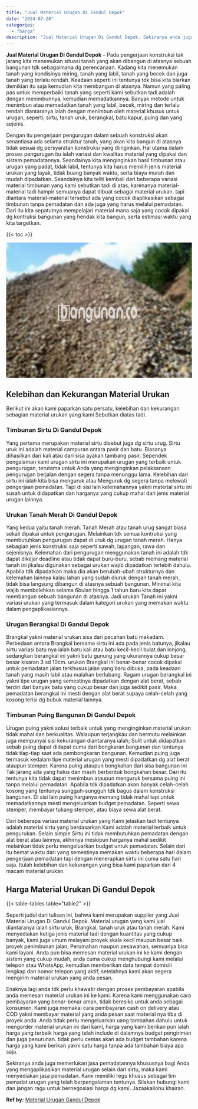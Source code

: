 ```yaml
---
title: "Jual Material Urugan Di Gandul Depok"
date: "2024-07-28"
categories: 
  - "harga"
description: "Jual Material Urugan Di Gandul Depok. Sekiranya anda juga memerlukan jasa pemadatannya khususnya bagi Anda yang mengaplikasikan material urugan selain dari s..."
---
```


**Jual Material Urugan Di Gandul Depok** – Pada pengerjaan konstruksi tak jarang kita menemukan situasi tanah yang akan dibangun di atasnya sebuah bangunan tdk sebagaimana dg perencanaan. Kadang kita menemukan tanah yang kondisinya miring, tanah yang labil, tanah yang becek dan juga tanah yang terlalu rendah. Keadaan seperti ini tentunya tdk bisa kita biarkan demikian itu saja kemudian kita membangun di atasnya. Namun yang paling pas untuk memperbaiki tanah yang seperti kami sebutkan tadi adalah dengan menimbunnya, kemudian memadatkannya. Banyak metode untuk menimbun atau memadatkan tanah yang labil, becek, miring dan terlalu rendah diantaranya ialah dengan menimbun oleh material khusus untuk urugan, seperti; sirtu, tanah uruk, berangkal, batu kapur, puing dan yang sejenis.

Dengan itu pengerjaan pengurugan dalam sebuah konstruksi akan senantiasa ada selama struktur tanah, yang akan kita bangun di atasnya tidak sesuai dg persyaratan konstruksi yang diinginkan. Hal utama dalam proses pengurugan itu ialah variasi dan kwalitas material yang dipakai dan sistem pemadatannya. Seandainya kita menginginkan hasil timbunan atau urugan yang padat, tidak labil, tentunya kita harus memilih jenis material urukan yang layak, tidak buang banyak waktu, serta biaya murah dan mudah dipadatkan. Seandainya kita teliti kembali dari beberapa variasi material timbunan yang kami sebutkan tadi di atas, karenanya material-material tadi hampir semuanya dapat dibuat sebagai material urukan. tapi diantara material-material tersebut ada yang cocok diaplikasikan sebagai timbunan tanpa pemadatan dan ada juga yang harus melalui pemadatan. Dari itu kita sepatutnya mempelajari material mana saja yang cocok dipakai dg kontruksi bangunan yang hendak kita bangun, serta estimasi waktu yang kita targetkan.

{{< toc >}}

![Jual Material Urugan Di Gandul Depok](/images/jual-urugan-44.png)

## Kelebihan dan Kekurangan Material Urukan

Berikut ini akan kami paparkan satu persatu, kelebihan dan kekurangan sebagian material urukan yang kami Sebutkan diatas tadi.

### Timbunan Sirtu Di Gandul Depok

Yang pertama merupakan material sirtu disebut juga dg sirtu urug. Sirtu uruk ini adalah material campuran antara pasir dan batu. Biasanya dihasilkan dari kali atau dari sisa ayakan tambang pasir. Sependek pengalaman kami urugan sirtu ini merupakan urugan yang terbaik untuk pengurugan, terutama untuk Anda yang menginginkan pelaksanaan pengurugan berjalan dengan segera tanpa menunggu lama. Kelebihan dari sirtu ini ialah kita bisa menguruk atau Menguruk dg segera tanpa melewati pengerjaan pemadatan. Tapi di sisi lain kelemahannya yakni material sirtu ini susah untuk didapatkan dan harganya yang cukup mahal dari jenis material urugan lainnya.

### Urukan Tanah Merah Di Gandul Depok

Yang kedua yaitu tanah merah. Tanah Merah atau tanah urug sangat biasa sekali dipakai untuk pengurugan. Melainkan tdk semua kontruksi yang membutuhkan pengurugan dapat di uruk dg urugan tanah merah. Hanya sebagian jenis konstruksi saja seperti sawah, lapangan, rawa dan sejenisnya. Kelemahan dari pengurugan menggunakan tanah ini adalah tdk dapat dikejar deadline atau tidak dapat buru-buru, sebab memang material tanah ini jikalau digunakan sebagai urukan wajib dipadatkan terlebih dahulu. Apabila tdk dipadatkan maka dia akan berubah-ubah strukturnya dan kelemahan lainnya kalau lahan yang sudah diuruk dengan tanah merah, tidak bisa langsung dibangun di atasnya sebuah bangunan. Minimal kita wajib membolehkan selama 6bulan hingga 1 tahun baru kita dapat membangun sebuah bangunan di atasnya. Jadi urukan Tanah ini yakni variasi urukan yang termasuk dalam kategori urukan yang memakan waktu dalam pengaplikasiannya.

### Urugan Berangkal Di Gandul Depok

Brangkal yakni material urukan sisa dari pecahan batu makadam. Perbedaan antara Brangkal bersama sirtu ini ada pada jenis batunya, jikalau sirtu variasi batu nya ialah batu kali atau batu kecil-kecil bulat dan lonjong, sedangkan berangkal ini yakni batu gunung yang ukurannya cukup besar besar kisaran 3 sd 10cm. urukan Brangkal ini benar-benar cocok dipakai untuk pemadatan jalan terkhusus jalan yang baru dibuka, pada keadaan tanah yang masih labil atau malahan berlubang. Ragam urugan berangkal ini yakni tipe urugan yang semestinya dipadatkan dengan alat berat, sebab terdiri dari banyak batu yang cukup besar dan juga sedikit pasir. Maka pemadatan berangkal ini mesti dengan alat berat supaya celah-celah yang kosong terisi dg bubuk material lainnya.

### Timbunan Puing Bangunan Di Gandul Depok

Urugan puing yakni solusi terbaik untuk yang menginginkan material urukan tidak mahal dan berkualitas. Walaupun terjangkau dan bermutu melainkan juga mempunyai sisi kekurangan diantaranya ialah; Sulit untuk didapatkan sebab puing dapat didapat cuma dari bongkaran bangunan dan tentunya tidak tiap-tiap saat ada pembongkaran bangunan. Kemudian puing juga termasuk kedalam tipe material urugan yang mesti dipadatkan dg alat berat ataupun stemper. Karena puing ataupun bongkahan dari sisa bangunan ini Tak jarang ada yang halus dan masih berbentuk bongkahan besar. Dari itu tentunya kita tidak dapat menimbun ataupun menguruk bersama puing ini tanpa melalui pemadatan. Apabila tdk dipadatkan akan banyak celah-celah kosong yang tentunya sungguh-sungguh tdk bagus dalam konstruksi bangunan. Di sisi lain puing harganya memang tidak mahal tapi untuk memadatkannya mesti mengeluarkan budget pemadatan. Seperti sewa stemper, membayar tukang stemper, atau biaya sewa alat berat.

Dari beberapa variasi material urukan yang Kami jelaskan tadi tentunya adalah material sirtu yang berdasarkan Kami adalah material terbaik untuk pengurukan. Selain simple Sirtu ini tidak membutuhkan pemadatan dengan alat berat atau lainnya, akhirnya meskipun harganya mahal sedikit melainkan tidak perlu mengeluarkan budget untuk pemadatan. Selain dari itu hemat waktu dari yang semestinya memakan waktu beberapa hari dalam pengerjaan pemadatan tapi dengan menerapkan sirtu ini cuma satu hari saja. Itulah kelebihan dan kekurangan yang bisa kami paparkan dari 4 macam material urukan.

## Harga Material Urukan Di Gandul Depok

{{< table-tables table="table2" >}}

Seperti judul dari tulisan ini, bahwa kami merupakan supplier yang Jual Material Urugan Di Gandul Depok. Material urugan yang kami jual diantaranya ialah sirtu uruk, Brangkal, tanah uruk atau tanah merah. Kami menyediakan ketiga jenis material tadi dengan kuantitas yang cukup banyak, kami juga umum melayani proyek skala kecil maupun besar baik proyek penimbunan jalan, Perumahan maupun pesawahan, semuanya bisa kami layani. Anda pun bisa memesan material urukan ini ke kami dengan sistem yang cukup mudah, anda cuma cukup menghubungi kami melalui telepon atau WhatsApp, kemudian memberikan data tempat domisili lengkap dan nomor telepon yang aktif, setelahnya kami akan segera mengirim material urukan yang anda pesan.

Enaknya lagi anda tdk perlu khawatir dengan proses pembayaran apabila anda memesan material urukan ini ke kami. Karena kami menggunakan cara pembayaran yang benar-benar aman, tidak beresiko untuk anda sebagai konsumen. Kami juga memakai cara pembayaran cash on delivery atau COD yakni membayar material yang anda pesan saat material nya tiba di proyek anda. Anda tidak perlu mengeluarkan uang tambahan dahulu untuk mengorder material urukan ini dari kami, harga yang kami berikan pun ialah harga yang terbaik harga yang telah include di dalamnya budget pengiriman dan juga penurunan. tidak perlu cemas akan ada budget tambahan karena harga yang kami berikan yakni satu harga tanpa ada tambahan biaya apa saja.

Sekiranya anda juga memerlukan jasa pemadatannya khususnya bagi Anda yang mengaplikasikan material urugan selain dari sirtu, maka kami menyediakan jasa pemadatan. Kami memiliki regu khusus sebagai tim pemadat urugan yang telah berpengalaman tentunya. Silakan hubungi kami dan jangan ragu untuk bernegosiasi harga dg kami. Jazaakallohu khairan.

**Ref by:** [Material Urugan Gandul Depok](https://id.wikipedia.org/wiki/Material)
